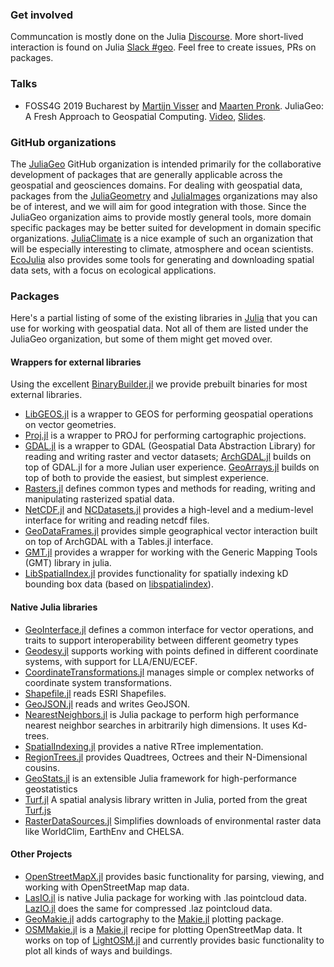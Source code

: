 ### Get involved
Communcation is mostly done on the Julia
[Discourse](https://discourse.julialang.org/c/domain/geo). More short-lived interaction is
found on Julia [Slack #geo](https://julialang.org/slack/). Feel free to create issues, PRs
on packages.

### Talks
- FOSS4G 2019 Bucharest by [Martijn Visser](https://github.com/visr) and [Maarten
  Pronk](https://github.com/evetion). JuliaGeo: A Fresh Approach to Geospatial Computing.
  [Video](https://media.ccc.de/v/bucharest-428-juliageo-a-fresh-approach-to-geospatial-computing),
  [Slides](https://nextjournal.com/juliageo/foss4g-2019).

### GitHub organizations
The [JuliaGeo](https://github.com/JuliaGeo) GitHub organization is intended primarily for
the collaborative development of packages that are generally applicable across the
geospatial and geosciences domains. For dealing with geospatial data, packages from the
[JuliaGeometry](https://github.com/JuliaGeometry) and
[JuliaImages](https://github.com/JuliaImages) organizations may also be of interest, and we
will aim for good integration with those. Since the JuliaGeo organization aims to provide
mostly general tools, more domain specific packages may be better suited for development in
domain specific organizations. [JuliaClimate](https://github.com/JuliaClimate) is a nice
example of such an organization that will be especially interesting to climate, atmosphere
and ocean scientists. [EcoJulia](https://github.com/EcoJulia) also provides some tools for
generating and downloading spatial data sets, with a focus on ecological applications.

### Packages
Here's a partial listing of some of the existing libraries in
[Julia](https://julialang.org/) that you can use for working with geospatial data. Not all
of them are listed under the JuliaGeo organization, but some of them might get moved over.

#### Wrappers for external libraries
Using the excellent [BinaryBuilder.jl](https://binarybuilder.org/) we provide prebuilt
binaries for most external libraries.
- [LibGEOS.jl](https://github.com/JuliaGeo/LibGEOS.jl) is a wrapper to GEOS for performing
  geospatial operations on vector geometries.
- [Proj.jl](https://github.com/JuliaGeo/Proj.jl) is a wrapper to PROJ for performing
  cartographic projections.
- [GDAL.jl](https://github.com/JuliaGeo/GDAL.jl) is a wrapper to GDAL (Geospatial Data
  Abstraction Library) for reading and writing raster and vector datasets;
  [ArchGDAL.jl](https://github.com/yeesian/ArchGDAL.jl) builds on top of GDAL.jl for a more
  Julian user experience. [GeoArrays.jl](https://github.com/evetion/GeoArrays.jl) builds on
  top of both to provide the easiest, but simplest experience.
- [Rasters.jl](https://github.com/rafaqz/Rasters.jl) defines common types and methods for
  reading, writing and manipulating rasterized spatial data.
- [NetCDF.jl](https://github.com/JuliaGeo/NetCDF.jl) and
  [NCDatasets.jl](https://github.com/Alexander-Barth/NCDatasets.jl) provides a high-level
  and a medium-level interface for writing and reading netcdf files.
- [GeoDataFrames.jl](https://github.com/evetion/GeoDataFrames.jl) provides simple
  geographical vector interaction built on top of ArchGDAL with a Tables.jl interface.
- [GMT.jl](https://github.com/joa-quim/GMT.jl) provides a wrapper for working with the
  Generic Mapping Tools (GMT) library in julia.
- [LibSpatialIndex.jl](https://github.com/JuliaGeo/LibSpatialIndex.jl) provides
  functionality for spatially indexing kD bounding box data (based on
  [libspatialindex](https://github.com/libspatialindex/libspatialindex)).

#### Native Julia libraries
- [GeoInterface.jl](https://github.com/JuliaGeo/GeoInterface.jl) defines a common interface
  for vector operations, and traits to support interoperability between different geometry
  types
- [Geodesy.jl](https://github.com/JuliaGeo/Geodesy.jl) supports working with points defined
  in different coordinate systems, with support for LLA/ENU/ECEF.
- [CoordinateTransformations.jl](https://github.com/JuliaGeometry/CoordinateTransformations.jl)
  manages simple or complex networks of coordinate system transformations.
- [Shapefile.jl](https://github.com/JuliaGeo/Shapefile.jl) reads ESRI Shapefiles.
- [GeoJSON.jl](https://github.com/JuliaGeo/GeoJSON.jl) reads and writes GeoJSON.
- [NearestNeighbors.jl](https://github.com/KristofferC/NearestNeighbors.jl) is Julia package
  to perform high performance nearest neighbor searches in arbitrarily high dimensions. It
  uses Kd-trees.
- [SpatialIndexing.jl](https://github.com/alyst/SpatialIndexing.jl) provides a native RTree
  implementation.
- [RegionTrees.jl](https://github.com/rdeits/RegionTrees.jl) provides Quadtrees, Octrees and
  their N-Dimensional cousins. 
- [GeoStats.jl](https://github.com/JuliaEarth/GeoStats.jl) is an extensible Julia framework
  for high-performance geostatistics
- [Turf.jl](https://github.com/philoez98/Turf.jl) A spatial analysis library written in
  Julia, ported from the great [Turf.js](https://turfjs.org/)
- [RasterDataSources.jl](https://github.com/EcoJulia/RasterDataSources.jl) Simplifies
  downloads of environmental raster data like WorldClim, EarthEnv and CHELSA. 

#### Other Projects
- [OpenStreetMapX.jl](https://github.com/pszufe/OpenStreetMapX.jl) provides basic
  functionality for parsing, viewing, and working with OpenStreetMap map data.
- [LasIO.jl](https://github.com/visr/LasIO.jl) is native Julia package for working with .las
  pointcloud data. [LazIO.jl](https://github.com/evetion/LazIO.jl) does the same for
  compressed .laz pointcloud data.
- [GeoMakie.jl](https://github.com/JuliaPlots/GeoMakie.jl) adds cartography to the
  [Makie.jl](https://makie.juliaplots.org/stable/) plotting package.
- [OSMMakie.jl](https://github.com/fbanning/OSMMakie.jl) is a
  [Makie.jl](https://makie.juliaplots.org/stable/) recipe for plotting OpenStreetMap data.
  It works on top of [LightOSM.jl](https://github.com/DeloitteDigitalAPAC/LightOSM.jl) and
  currently provides basic functionality to plot all kinds of ways and buildings.

